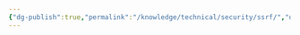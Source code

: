 ```yaml
---
{"dg-publish":true,"permalink":"/knowledge/technical/security/ssrf/","dgPassFrontmatter":true}
---
```


